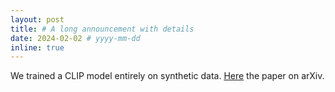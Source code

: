 ```yaml
---
layout: post
title: # A long announcement with details
date: 2024-02-02 # yyyy-mm-dd
inline: true
---
```


We trained a CLIP model entirely on synthetic data. [Here](https://arxiv.org/abs/2402.01832) the paper on arXiv.
